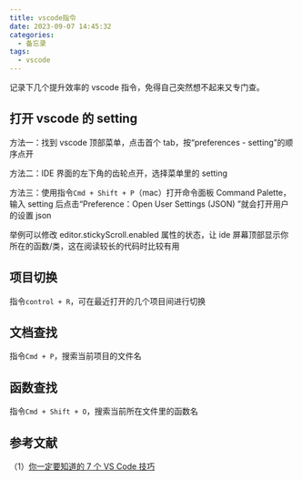 ```yaml
---
title: vscode指令
date: 2023-09-07 14:45:32
categories:
  - 备忘录
tags:
  - vscode
---
```


记录下几个提升效率的 vscode 指令，免得自己突然想不起来又专门查。

<!-- more -->

## 打开 vscode 的 setting

方法一：找到 vscode 顶部菜单，点击首个 tab，按“preferences - setting”的顺序点开

方法二：IDE 界面的左下角的齿轮点开，选择菜单里的 setting

方法三：使用指令`Cmd + Shift + P`（mac）打开命令面板 Command Palette，输入 setting 后点击“Preference：Open User Settings (JSON) ”就会打开用户的设置 json

举例可以修改 editor.stickyScroll.enabled 属性的状态，让 ide 屏幕顶部显示你所在的函数/类，这在阅读较长的代码时比较有用

## 项目切换

指令`control + R`，可在最近打开的几个项目间进行切换

## 文档查找

指令`Cmd + P`，搜索当前项目的文件名

## 函数查找

指令`Cmd + Shift + O`，搜索当前所在文件里的函数名

## 参考文献

（1）[你一定要知道的 7 个 VS Code 技巧](https://juejin.cn/post/7270061728897204282)
